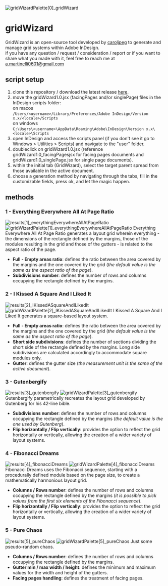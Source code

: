 ![gridWizardPalette[0]_gridWizard](https://github.com/Caroljpeg/gridWizard/blob/main/Media/gridWizardPalette%5B0%5D_gridWizard.png)
# gridWizard
GridWizard is an open-source tool developed by [caroljpeg](https://www.instagram.com/carol.jpegg/) to generate and manage grid systems within Adobe InDesign.  
if you have any question / request / consideration / report or if you want to share what you made with it, feel free to reach me at a.martinelli0601@gmail.com

## script setup
1. clone this repository / download the latest release [here](https://github.com/Caroljpeg/gridWizard/releases/tag/v1.0).
2. move the gridWizard1.0.jsx (facingPages and/or singlePage) files in the InDesign scripts folder:  
    on macos  
    `/Users/<username>/Library/Preferences/Adobe InDesign/Version x.x/<locale>/Scripts`  
    on windows  
    `C:\Users\<username>\AppData\Roaming\Adobe\InDesign\Version x.x\<locale>\Scripts`
3. open InDesign and access the scripts panel (if you don't see it go to Windows > Utilities > Scripts) and navigate to the "user" folder.
4. doubleclick on gridWizard1.0.jsx (reference gridWizard1.0_facingPagesjsx for facing pages documents and gridWizard1.0_singlePage.jsx for single page documents).
5. within the initial tab (GridWizard), select the target parent spread from those available in the active document.
6. choose a generation method by navigating through the tabs, fill in the customizable fields, press ok, and let the magic happen.

## methods
### 1 - Everything Everywhere All At Page Ratio
![results[1]_everythingEverywhereAllAtPageRatio](https://github.com/Caroljpeg/gridWizard/blob/main/Media/results%5B1%5D_everythingEverywhereAllAtPageRatio.png)
![gridWizardPalette[1]_everythingEverywhereAllAtPageRatio](https://github.com/Caroljpeg/gridWizard/blob/main/Media/gridWizardPalette%5B1%5D_everythingEverywhereAllAtPageRatio.png)
Everything Everywhere All At Page Ratio generates a layout grid wherein everything - the dimensions of the rectangle defined by the margins, those of the modules resulting in the grid and those of the gutters - is related to the aspect ratio of the page.
  - **Full - Empty areas ratio**: defines the ratio between the area covered by the margins and the one covered by the grid (*the default value is the same as the aspect ratio of the page*).
  - **Subdivisions number**: defines the number of rows and columns occupying the rectangle defined by the margins.

### 2 - I Kissed A Square And I Liked It
![results[2]_IKissedASquareAndILikedIt](https://github.com/Caroljpeg/gridWizard/blob/main/Media/results%5B2%5D_IKissedASquareAndILikedIt.png)
![gridWizardPalette[2]_IKissedASquareAndILikedIt](https://github.com/Caroljpeg/gridWizard/blob/main/Media/gridWizardPalette%5B2%5D_IKissedASquareAndILikedIt.png)
I Kissed A Square And I Liked It generates a square-based layout system.
  - **Full - Empty areas ratio**: defines the ratio between the area covered by the margins and the one covered by the grid (*the default value is the same as the aspect ratio of the page*).
  - **Short side subdivisions**: defines the number of sections dividing the short side of the rectangle defined by the margins. Long side subdivisions are calculated accordingly to accommodate square modules only.
  - **Gutter**: defines the gutter size (*the measurement unit is the same of the active document*).

### 3 - Gutenbergify
![results[3]_gutenbergify](https://github.com/Caroljpeg/gridWizard/blob/main/Media/results%5B3%5D_gutenbergify.png)
![gridWizardPalette[3]_gutenbergify](https://github.com/Caroljpeg/gridWizard/blob/main/Media/gridWizardPalette%5B3%5D_gutenbergify.png)
Gutenbergify parametrically recreates the layout grid developed by Gutenberg for his 42-line bible.
  - **Subdivisions number**: defines the number of rows and columns occupying the rectangle defined by the margins (*the default value is the one used by Gutenberg*).
  - **Flip horizontally / Flip vertically**: provides the option to reflect the grid horizontally or vertically, allowing the creation of a wider variety of layout systems.

### 4 - Fibonacci Dreams
![results[4]_fibonacciDreams](https://github.com/Caroljpeg/gridWizard/blob/main/Media/results%5B4%5D_fibonacciDreams.png)
![gridWizardPalette[4]_fibonacciDreams](https://github.com/Caroljpeg/gridWizard/blob/main/Media/gridWizardPalette%5B4%5D_fibonacciDreams.png)
Fibonacci Dreams uses the Fibonacci sequence, starting with a procedurally defined module based on the page size, to create a mathematically harmonious layout grid.
  - **Columns / Rows number**: defines the number of rows and columns occupying the rectangle defined by the margins (*it is possible to pick values from the first six elements of the Fibonacci sequence*).
  - **Flip horizontally / Flip vertically**: provides the option to reflect the grid horizontally or vertically, allowing the creation of a wider variety of layout systems.

### 5 - Pure Chaos
![results[5]_pureChaos](https://github.com/Caroljpeg/gridWizard/blob/main/Media/results%5B5%5D_pureChaos.png)
![gridWizardPalette[5]_pureChaos](https://github.com/Caroljpeg/gridWizard/blob/main/Media/gridWizardPalette%5B5%5D_pureChaos.png)
Just some pseudo-random chaos.
  - **Columns / Rows number**: defines the number of rows and columns occupying the rectangle defined by the margins.
  - **Gutter min / max width / height**: defines the minimum and maximum values for the width and height of the gutters.
  - **Facing pages handling**: defines the treatment of facing pages.
